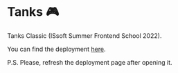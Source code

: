 # Tanks 🎮

Tanks Classic (ISsoft Summer Frontend School 2022).

You can find the deployment [here](https://vzakharenkova.github.io/tanks/).

P.S. Please, refresh the deployment page after opening it.
